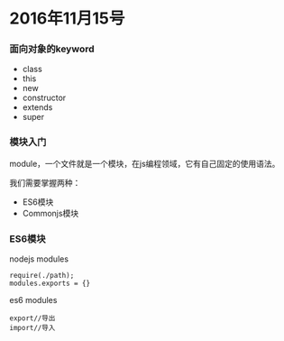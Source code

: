 # 2016年11月15号


### 面向对象的keyword
- class
- this
- new
- constructor
- extends
- super


### 模块入门
module，一个文件就是一个模块，在js编程领域，它有自己固定的使用语法。

我们需要掌握两种：
- ES6模块
- Commonjs模块

### ES6模块

nodejs modules

```
require(./path);
modules.exports = {}
```

es6 modules

```
export//导出
import//导入
```
<script>标签引入多个js链接，http请求影响速度。

例如：

```
class Person{
  sayHello(){
    console.log('Hello');
  }
}

let liu = new Person;
liu.sayHello('liuxicui');
```

### 安装第三方模块

```
npm install --save react
```
使用，要导入一个第三方的模块，就不必须写路径
```
import React from 'react';
```

### 进入 React课程
参考 ：http://haoqicat.com/react-baby
